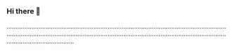 ### Hi there 👋

..............................................................................................................................................................................................................................................................................................